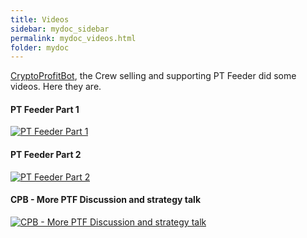 ```yaml
---
title: Videos
sidebar: mydoc_sidebar
permalink: mydoc_videos.html
folder: mydoc
---
```


[CryptoProfitBot](https://cryptoprofitbot.com), the Crew selling and supporting PT Feeder did some videos. Here they are.

#### PT Feeder Part 1
[![PT Feeder Part 1](https://img.youtube.com/vi/YwtS9gg2IpQ/maxresdefault.jpg)](https://www.youtube.com/watch?v=YwtS9gg2IpQ)

#### PT Feeder Part 2
[![PT Feeder Part 2](https://img.youtube.com/vi/BZyrnAKbDgY/maxresdefault.jpg)](https://www.youtube.com/watch?v=BZyrnAKbDgY)

#### CPB - More PTF Discussion and strategy talk
[![CPB - More PTF Discussion and strategy talk](https://img.youtube.com/vi/gh-imYaHCRY/maxresdefault.jpg)](https://www.youtube.com/watch?v=gh-imYaHCRY)

